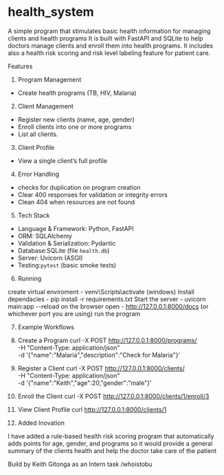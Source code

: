 # health_system
A simple program that stimulates basic health information for managing clients and health programs
It is built with FastAPI and SQLite to help doctors manage clients and enroll them into health programs. It includes also a health risk scoring and risk level labeling feature for patient care.

Features

1. Program Management
  - Create health programs (TB, HIV, Malaria)
     
2. Client Management  
  - Register new clients (name, age, gender)  
  - Enroll clients into one or more programs  
  - List all clients.

3. Client Profile
  - View a single client’s full profile

4. Error Handling
  - checks for duplication on program creation  
  - Clear 400 responses for validation or integrity errors  
  - Clean 404 when resources are not found

5. Tech Stack

- Language & Framework: Python, FastAPI  
- ORM: SQLAlchemy  
- Validation & Serialization: Pydantic  
- Database:SQLite (file `health.db`)  
- Server: Uvicorn (ASGI)  
- Testing:`pytest` (basic smoke tests)  

6. Running

 create virtual enviroment - venv\Scripts\activate (windows)
 Install dependacies - pip install -r requirements.txt
 Start the server - uvicorn main:app --reload
 on the browser open - http://127.0.0.1:8000/docs (or whichever port you are using)
 run the program

 7. Example Workflows
 
1. Create a Program
   curl -X POST http://127.0.0.1:8000/programs/ \
      -H "Content-Type: application/json" \
      -d '{"name":"Malaria","description":"Check for Malaria"}'
2. Register a Client
   curl -X POST http://127.0.0.1:8000/clients/ \
      -H "Content-Type: application/json" \
      -d '{"name":"Keith","age":20,"gender":"male"}'
3. Enroll the Client
   curl -X POST http://127.0.0.1:8000/clients/1/enroll/3
4. View Client Profile
   curl http://127.0.0.1:8000/clients/1

 8. Added Inovation

 I have added a rule-based health risk scoring program that automatically adds points for age, gender, and programs so it would provide a general summary of the clients health and help the doctor take care of the patient

 Build by Keith Gitonga as an Intern task
 /whoistobu  
